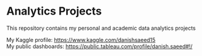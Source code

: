 # Analytics Projects
This repository contains my personal and academic data analytics projects

My Kaggle profile: https://www.kaggle.com/danishsaeed15 <br/>
My public dashboards: https://public.tableau.com/profile/danish.saeed#!/
